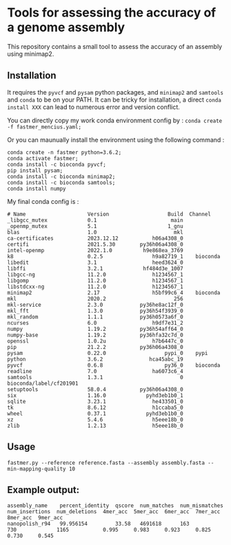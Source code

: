 # Tools for assessing the accuracy of a genome assembly

This repository contains a small tool to assess the accuracy of an assembly using minimap2.


## Installation
It requires the `pyvcf` and `pysam` python packages, and `minimap2` and `samtools` and `conda` to be on your PATH.
It can be tricky for installation, a direct `conda install XXX` can lead to numerous error and version conflict.

You can directly copy my work conda environment config by :
`conda create -f fastmer_mencius.yaml;`

Or you can maunually install the environment using the following command :
```
conda create -n fastmer python=3.6.2;
conda activate fastmer;
conda install -c bioconda pyvcf;
pip install pysam;
conda install -c bioconda minimap2;
conda install -c bioconda samtools;
conda install numpy
```

My final conda config is :
```
# Name                    Version                   Build  Channel
_libgcc_mutex             0.1                        main  
_openmp_mutex             5.1                       1_gnu  
blas                      1.0                         mkl  
ca-certificates           2023.12.12           h06a4308_0  
certifi                   2021.5.30        py36h06a4308_0  
intel-openmp              2022.1.0          h9e868ea_3769  
k8                        0.2.5                h9a82719_1    bioconda
libedit                   3.1                  heed3624_0  
libffi                    3.2.1             hf484d3e_1007  
libgcc-ng                 11.2.0               h1234567_1  
libgomp                   11.2.0               h1234567_1  
libstdcxx-ng              11.2.0               h1234567_1  
minimap2                  2.17                 h5bf99c6_4    bioconda
mkl                       2020.2                      256  
mkl-service               2.3.0            py36he8ac12f_0  
mkl_fft                   1.3.0            py36h54f3939_0  
mkl_random                1.1.1            py36h0573a6f_0  
ncurses                   6.0                  h9df7e31_2  
numpy                     1.19.2           py36h54aff64_0  
numpy-base                1.19.2           py36hfa32c7d_0  
openssl                   1.0.2u               h7b6447c_0  
pip                       21.2.2           py36h06a4308_0  
pysam                     0.22.0                   pypi_0    pypi
python                    3.6.2               hca45abc_19  
pyvcf                     0.6.8                    py36_0    bioconda
readline                  7.0                  ha6073c6_4  
samtools                  1.3.1                         0    bioconda/label/cf201901
setuptools                58.0.4           py36h06a4308_0  
six                       1.16.0             pyhd3eb1b0_1  
sqlite                    3.23.1               he433501_0  
tk                        8.6.12               h1ccaba5_0  
wheel                     0.37.1             pyhd3eb1b0_0  
xz                        5.4.6                h5eee18b_0  
zlib                      1.2.13               h5eee18b_0 
```



## Usage

```
fastmer.py --reference reference.fasta --assembly assembly.fasta --min-mapping-quality 10
```

## Example output:

```
assembly_name    percent_identity  qscore  num_matches  num_mismatches  num_insertions  num_deletions  4mer_acc  5mer_acc  6mer_acc  7mer_acc  8mer_acc  9mer_acc
nanopolish_r94   99.956154         33.58   4691618      163             730             1165           0.995     0.983     0.923     0.825     0.730     0.545
```
